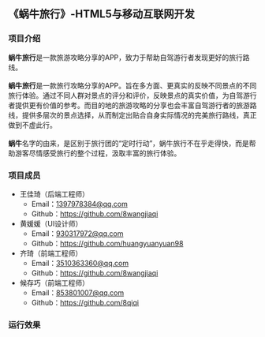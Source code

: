 ## 《蜗牛旅行》-HTML5与移动互联网开发
### 项目介绍
**蜗牛旅行**是一款旅游攻略分享的APP，致力于帮助自驾游行者发现更好的旅行路线。
<br>
<br>**蜗牛旅行**是一款旅行攻略分享的APP。旨在多方面、更真实的反映不同景点的不同旅行体验。通过不同人群对景点的评分和评价，反映景点的真实价值，为自驾游行者提供更有价值的参考。而目的地的旅游攻略的分享也会丰富自驾游行者的旅游路线，提供多层次的景点选择，从而制定出贴合自身实际情况的完美旅行路线，真正做到不虚此行。
<br>
<br>**蜗牛**名字的由来，是区别于旅行团的“定时行动”，蜗牛旅行不在乎走得快，而是帮助游客尽情感受旅行的整个过程，汲取丰富的旅行体验。
### 项目成员
- 王佳琦（后端工程师）
    - Email：1397978384@qq.com
    - Github：https://github.com/8wangjiaqi
- 黄媛媛（UI设计师）
    - Email：930317972@qq.com
    - Github：https://github.com/huangyuanyuan98
- 齐琦（前端工程师）
    - Email：3510363360@qq.com
    - Github：https://github.com/8wangjiaqi
- 候存巧（前端工程师）
    - Email：853801007@qq.com
    - Github：https://github.com/8qiqi
### 运行效果
